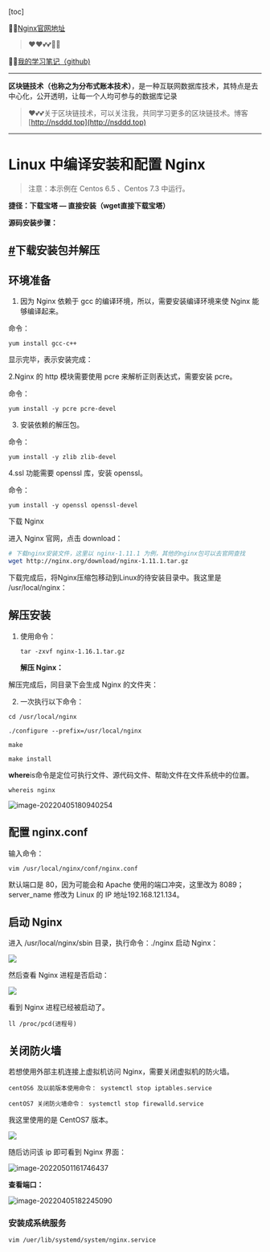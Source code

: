 

[toc]

😶‍🌫️[Nginx官网地址](https://www.nginx.org)

> ❤️❤️💕💕🐾🐾

😶‍🌫️[我的学习笔记（github)](https://github.com/3293172751/CS_COURSE)

---

**区块链技术（也称之为分布式账本技术）**，是一种互联网数据库技术，其特点是去中心化，公开透明，让每一个人均可参与的数据库记录

>   ❤️💕💕关于区块链技术，可以关注我，共同学习更多的区块链技术。博客[http://nsddd.top](http://nsddd.top)

---

# Linux 中编译安装和配置 Nginx

> 注意：本示例在 Centos 6.5 、Centos 7.3 中运行。

**捷径：下载宝塔 — 直接安装（wget直接下载宝塔）**

**源码安装步骤：**

## [#](https://xuexb.github.io/learn-nginx/guide/linux-install.html#下载安装包并解压)下载安装包并解压

环境准备
----

1. 因为 Nginx 依赖于 gcc 的编译环境，所以，需要安装编译环境来使 Nginx 能够编译起来。

命令：

```
yum install gcc-c++
```

显示完毕，表示安装完成：



2.Nginx 的 http 模块需要使用 pcre 来解析正则表达式，需要安装 pcre。

命令：

```
yum install -y pcre pcre-devel
```



3. 安装依赖的解压包。

命令：

```
yum install -y zlib zlib-devel
```



4.ssl 功能需要 openssl 库，安装 openssl。

命令：

```
yum install -y openssl openssl-devel
```



下载 Nginx

进入 Nginx 官网，点击 download：

```bash
# 下载nginx安装文件，这里以 nginx-1.11.1 为例，其他的nginx包可以去官网查找
wget http://nginx.org/download/nginx-1.11.1.tar.gz
```

下载完成后，将Nginx压缩包移动到Linux的待安装目录中。我这里是 /usr/local/nginx：

解压安装
----

1. 使用命令：

   ```
   tar -zxvf nginx-1.16.1.tar.gz
   ```

    **解压 Nginx：**

解压完成后，同目录下会生成 Nginx 的文件夹：



2. 一次执行以下命令：

```
cd /usr/local/nginx

./configure --prefix=/usr/local/nginx

make

make install
```



**where**is命令是定位可执行文件、源代码文件、帮助文件在文件系统中的位置。

```
whereis nginx
```

![image-20220405180940254](https://s2.loli.net/2022/04/05/kQDnLbi5GjsxVoz.png)

配置 nginx.conf
-------------

输入命令：

```
vim /usr/local/nginx/conf/nginx.conf
```



默认端口是 80，因为可能会和 Apache 使用的端口冲突，这里改为 8089；server_name 修改为 Linux 的 IP 地址192.168.121.134。

启动 Nginx
--------

进入 /usr/local/nginx/sbin 目录，执行命令：./nginx 启动 Nginx：

![](https://s2.loli.net/2022/04/05/j51a2HtBsDOyehF.jpg)

然后查看 Nginx 进程是否启动：

![](https://s2.loli.net/2022/04/05/lCt1uk8Aa9yPMsr.jpg)

看到 Nginx 进程已经被启动了。

```
ll /proc/pcd(进程号)
```



关闭防火墙
-----

若想使用外部主机连接上虚拟机访问 Nginx，需要关闭虚拟机的防火墙。

```
centOS6 及以前版本使用命令： systemctl stop iptables.service

centOS7 关闭防火墙命令： systemctl stop firewalld.service
```

我这里使用的是 CentOS7 版本。

![](https://s2.loli.net/2022/04/05/I1szUSjhvKq5leD.jpg)

随后访问该 ip 即可看到 Nginx 界面：

![image-20220501161746437](https://s2.loli.net/2022/05/01/POvCpbaNF28A9tT.png)



**查看端口：**

![image-20220405182245090](https://s2.loli.net/2022/04/05/spQuGc2j3WvMAiE.png)



### 安装成系统服务

```
vim /uer/lib/systemd/system/nginx.service
```

